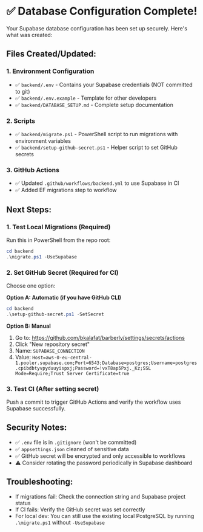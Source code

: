# ✅ Database Configuration Complete!

Your Supabase database configuration has been set up securely. Here's what was created:

## Files Created/Updated:

### 1. Environment Configuration

- ✅ `backend/.env` - Contains your Supabase credentials (NOT committed to git)
- ✅ `backend/.env.example` - Template for other developers
- ✅ `backend/DATABASE_SETUP.md` - Complete setup documentation

### 2. Scripts

- ✅ `backend/migrate.ps1` - PowerShell script to run migrations with environment variables
- ✅ `backend/setup-github-secret.ps1` - Helper script to set GitHub secrets

### 3. GitHub Actions

- ✅ Updated `.github/workflows/backend.yml` to use Supabase in CI
- ✅ Added EF migrations step to workflow

## Next Steps:

### 1. Test Local Migrations (Required)

Run this in PowerShell from the repo root:

```powershell
cd backend
.\migrate.ps1 -UseSupabase
```

### 2. Set GitHub Secret (Required for CI)

Choose one option:

**Option A: Automatic (if you have GitHub CLI)**

```powershell
cd backend
.\setup-github-secret.ps1 -SetSecret
```

**Option B: Manual**

1. Go to: https://github.com/bkalafat/barberly/settings/secrets/actions
2. Click "New repository secret"
3. Name: `SUPABASE_CONNECTION`
4. Value: `Host=aws-0-eu-central-1.pooler.supabase.com;Port=6543;Database=postgres;Username=postgres.cpibdbtyvpyduuyispxj;Password=!vxT8ap5Pxj._Kz;SSL Mode=Require;Trust Server Certificate=true`

### 3. Test CI (After setting secret)

Push a commit to trigger GitHub Actions and verify the workflow uses Supabase successfully.

## Security Notes:

- ✅ `.env` file is in `.gitignore` (won't be committed)
- ✅ `appsettings.json` cleaned of sensitive data
- ✅ GitHub secret will be encrypted and only accessible to workflows
- ⚠️ Consider rotating the password periodically in Supabase dashboard

## Troubleshooting:

- If migrations fail: Check the connection string and Supabase project status
- If CI fails: Verify the GitHub secret was set correctly
- For local dev: You can still use the existing local PostgreSQL by running `.\migrate.ps1` without `-UseSupabase`
